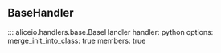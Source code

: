 ## BaseHandler

::: aliceio.handlers.base.BaseHandler
    handler: python
    options:
      merge_init_into_class: true
      members: true
